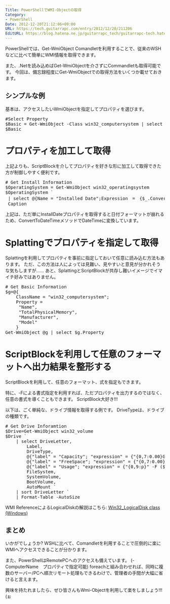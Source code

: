 ```yaml
---
Title: PowerShellでWMI-Objectの取得
Category:
- PowerShell
Date: 2012-12-20T21:12:06+09:00
URL: https://tech.guitarrapc.com/entry/2012/12/20/211206
EditURL: https://blog.hatena.ne.jp/guitarrapc_tech/guitarrapc-tech.hatenablog.com/atom/entry/11696248318757676029
---
```


<p>PowerShellでは、Get-WmiObject Comandletを利用することで、従来のWSHなどに比べて簡単にWMI情報を取得できます。</p>
<p>また、.Netを読み込めばGet-WmiObjectを介さずにCommandletも取得可能です。 今回は、備忘録程度にGet-WmiObjectでの取得方法をいくつか載せておきます。 </p>
<h2>シンプルな例</h2>
<p>基本は、アクセスしたいWmiObjectを指定してプロパティを選びます。</p>
<pre class="brush: powershell">#Select Property
$Basic = Get-WmiObject -Class win32_computersystem | select Name, Domain
$Basic
</pre>
<h1>プロパティを加工して取得</h1>
<p>上記よりも、ScriptBlockを介してプロパティを好きな形に加工して取得できた方が制御しやすく便利です。</p>
<pre class="brush: powershell"># Get Install Information
$OperatingSystem = Get-WmiObject win32_operatingsystem
$OperatingSystem `
 | select @{Name = "Installed Date";Expression　=　{$_.ConvertToDateTime($_.InstallDate)}},
 Caption
</pre>
<p>上記は、ただ単にInstallDateプロパティを取得すると日付フォーマットが崩れるため、ConvertToDateTimeメソッドでDateTimeに変換しています。</p>
<h1>Splattingでプロパティを指定して取得</h1>
<p>Splattingを利用してプロパティを事前に指定しておいて任意に読み込む方法もあります。 ただ、この方法は人によっては見難い、見やすいと意見が分かれそうな気もしますが…… あと、SplattingとScriptBlockが共存し難いイメージでイマイチ好みではありません。</p>
<pre class="brush: powershell"># Get Basic Information
$g=@{
    ClassName = "win32_computersystem";
    Property =
     "Name",
     "TotalPhysicalMemory",
     "Manufacturer",
     "Model"
    }
Get-WmiObject @g | select $g.Property
</pre>
<h1>ScriptBlockを利用して任意のフォーマットへ出力結果を整形する</h1>
<p>ScriptBlockを利用して、任意のフォーマット、式を指定もできます。</p>
<p>特に、-Fによる書式指定を利用すれば、ただプロパティを出力するのではなく、任意の書式を導くこともできます。 ScriptBlock大好き!!!</p>
<p>以下は、ごく単純な、ドライブ情報を取得する例です。 DriveTypeは、ドライブの種類です。</p>
<pre class="brush: powershell"># Get Drive Inforamtion
$Drive=Get-WmiObject win32_volume
$Drive `
    | select DriveLetter,
        Label,
        DriveType,
        @{"label" = "Capacity"; "expression" = {"{0,7:0.00}GB" -F ($_.Capacity / 1GB)}},
        @{"label" = "FreeSpace"; "expression" = {"{0,7:0.00}GB" -F ($_.FreeSpace / 1GB)}},
        @{"label" = "Usage"; "expression" = {"{0,9:p}" -F ($_.FreeSpace / $_.Capacity)}},
        FileSystem,
        SystemVolume,
        BootVolume,
        AutoMount `
    | sort DriveLetter `
    | Format-Table -AutoSize
</pre>
<p>WMI ReferenceによるLogicalDiskの解説はこちら: <a href="http://msdn.microsoft.com/en-us/library/windows/desktop/aa394173(v=vs.85).aspx" target="_blank">Win32_LogicalDisk class (Windows)</a></p>
<h2>まとめ</h2>
<p>いかがでしょうか? WSHに比べて、Comandletを利用することで圧倒的に楽にWMIへアクセスできることが分かります。</p>
<p>また、PowerShellはRemotePCへのアクセスも備えています。 (-ComputerName　プロパティで指定可能) foreachと組み合わせれば、同時に複数のサーバー/PCへ順次リモート処理もできるわけで、管理者の手間が大幅に省けると言えます。</p>
<p>興味を持たれましたら、ぜひ皆さんもWmi-Objectを利用して楽をしましょう!!! (ぉ</p>

